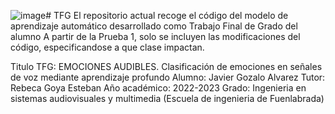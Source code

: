 ![image](https://github.com/jgozalox/tfg/assets/78902259/6b57154e-4fe2-4c11-8ed8-51e7ca6e64aa)# TFG
El repositorio actual recoge el código del modelo de aprendizaje automático desarrollado como Trabajo Final de Grado del alumno
A partir de la Prueba 1, solo se incluyen las modificaciones del código, especificandose a que clase impactan. 

Titulo TFG: EMOCIONES AUDIBLES. Clasificación de emociones en señales de voz mediante aprendizaje profundo
Alumno: Javier Gozalo Alvarez
Tutor: Rebeca Goya Esteban
Año académico: 2022-2023
Grado: Ingenieria en sistemas audiovisuales y multimedia (Escuela de ingenieria de Fuenlabrada)
